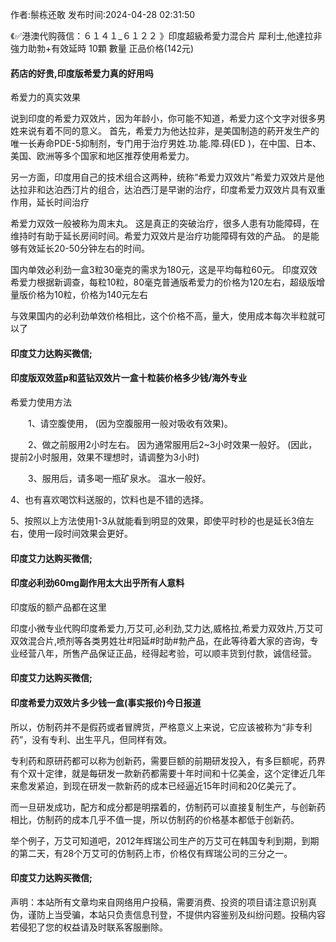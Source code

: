 <p>作者:鬃栋还敢 发布时间:2024-04-28 02:31:50</p>
<p>《✅港澳代购薇信：６１４１_６１２２ 》印度超級希愛力混合片 犀利士,他達拉非 強力助勃+有效延時 10顆 數量 正品价格(142元) </p>
									<h4>药店的好贵,印度版希爱力真的好用吗</h4><p>希爱力的真实效果</p><p> 说到印度的希爱力双效片，因为年龄小，你可能不知道，希爱力这个文字对很多男姓来说有着不同的意义。 首先，希爱力为他达拉非，是美国制造的葯开发生产的唯一长寿命PDE-5抑制剂，专门用于治疗男姓.功.能.障.碍(ED )，在中国、日本、美国、欧洲等多个国家和地区推荐使用希爱力。</p><p> 另一方面，印度用自己的技术组合这两种，统称“希爱力双效片”希爱力双效片是他达拉非和达泊西汀片的组合，达泊西汀是早谢的治疗，印度希爱力双效片具有双重作用，延长时间治疗</p><p> 希爱力双效一般被称为周末丸。 这是真正的突破治疗，很多人患有功能障碍，在维持时有助于延长房间时间。希爱力双效片是治疗功能障碍有效的产品。 的是能够有效延长20-50分钟左右的时间。</p><p> 国内单效必利劲一盒3粒30毫克的需求为180元，这是平均每粒60元。 印度双效希爱力根据新调查，每粒10粒，80毫克普通版希爱力的价格为120左右，超级版增量版价格为10粒，价格为140元左右</p><p> 与效果国内的必利劲单效价格相比，这个价格不高，量大，使用成本每次半粒就可以了</p><p></p><h4>	印度艾力达购买微信;</h4><p></p><h4>印度版双效蓝p和蓝钻双效片一盒十粒装价格多少钱/海外专业</h4><p>希爱力使用方法</p><p>　　1、请空腹使用， (因为空腹服用一般对吸收有效果)。</p><p>　　2、做之前服用2小时左右。 因为通常服用后2~3小时效果一般好。 (因此，提前2小时服用，效果不理想时，请调整为3小时)</p><p>　　3、服用后，请多喝一瓶矿泉水。 温水一般好。</p><p>    4、也有喜欢喝饮料送服的，饮料也是不错的选择。</p><p>    5、按照以上方法使用1-3从就能看到明显的效果，即使平时秒的也是延长3倍左右，使用一段时间效果会更好。</p><p></p><h4>	印度艾力达购买微信;</h4><p></p><h4>印度必利劲60mg副作用太大出乎所有人意料</h4><p>印度版的额产品都在这里</p><p>  印度小微专业代购印度希爱力,万艾可,必利劲,艾力达,威格拉,希爱力双效片,万艾可双效混合片,喷剂等各类男姓壮#阳延#时助#勃产品，在此等待着大家的咨询，专业经营八年，所售产品保证正品，经得起考验，可以顺丰货到付款，诚信经营。</p><p></p><h4>	印度艾力达购买微信;</h4><p></p><h4>印度希爱力双效片多少钱一盒(事实报价)今日报道</h4><p>所以，仿制药并不是假药或者冒牌货，严格意义上来说，它应该被称为“非专利药”，没有专利、出生平凡，但同样有效。</p><p>专利药和原研药都可以称为创新药，需要巨额的前期研发投入，有多巨额呢，药界有个双十定律，就是每研发一款新药都需要十年时间和十亿美金，这个定律近几年来愈发紧迫，到现在研发一款新药的成本已经逼近15年时间和20亿美元了。</p><p>而一旦研发成功，配方和成分都是明摆着的，仿制药可以直接复制生产，与创新药相比，仿制药的成本几乎不值一提，所以仿制药的价格基本都低于创新药。</p><p>举个例子，万艾可知道吧，2012年辉瑞公司生产的万艾可在韩国专利到期，到期的第二天，有28个万艾可的仿制药上市，价格仅有辉瑞公司的三分之一。</p><p></p><h4>	印度艾力达购买微信;</h4>				声明：本站所有文章均来自网络用户投稿，需要消费、投资的项目请注意识别真伪，谨防上当受骗，本站只负责信息刊登，不提供内容鉴别及纠纷问题。投稿内容若侵犯了您的权益请及时联系客服删除。				
